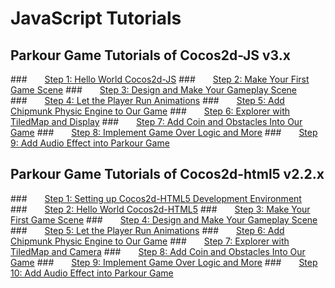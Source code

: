 # JavaScript Tutorials

## Parkour Game Tutorials of Cocos2d-JS v3.x
###&emsp;&emsp;[Step 1: Hello World Cocos2d-JS](parkour-game-with-javascript-v3.0/chapter2/en.md)
###&emsp;&emsp;[Step 2: Make Your First Game Scene](parkour-game-with-javascript-v3.0/chapter3/en.md)
###&emsp;&emsp;[Step 3: Design and Make Your Gameplay Scene](parkour-game-with-javascript-v3.0/chapter4/en.md)
###&emsp;&emsp;[Step 4: Let the Player Run Animations](parkour-game-with-javascript-v3.0/chapter5/en.md)
###&emsp;&emsp;[Step 5: Add Chipmunk Physic Engine to Our Game](parkour-game-with-javascript-v3.0/chapter6/en.md)
###&emsp;&emsp;[Step 6: Explorer with TiledMap and Display](parkour-game-with-javascript-v3.0/chapter7/en.md)
###&emsp;&emsp;[Step 7: Add Coin and Obstacles Into Our Game](parkour-game-with-javascript-v3.0/chapter8/en.md)
###&emsp;&emsp;[Step 8: Implement Game Over Logic and More](parkour-game-with-javascript-v3.0/chapter9/en.md)
###&emsp;&emsp;[Step 9: Add Audio Effect into Parkour Game](parkour-game-with-javascript-v3.0/chapter10/en.md)

## Parkour Game Tutorials of Cocos2d-html5 v2.2.x
###&emsp;&emsp;[Step 1: Setting up Cocos2d-HTML5 Development Environment](parkour-game-with-javascript/chapter1/en.md)
###&emsp;&emsp;[Step 2: Hello World Cocos2d-HTML5](parkour-game-with-javascript/chapter2/en.md)
###&emsp;&emsp;[Step 3: Make Your First Game Scene](parkour-game-with-javascript/chapter3/en.md)
###&emsp;&emsp;[Step 4: Design and Make Your Gameplay Scene](parkour-game-with-javascript/chapter4/en.md)
###&emsp;&emsp;[Step 5: Let the Player Run Animations](parkour-game-with-javascript/chapter5/en.md)
###&emsp;&emsp;[Step 6: Add Chipmunk Physic Engine to Our Game](parkour-game-with-javascript/chapter6/en.md)
###&emsp;&emsp;[Step 7: Explorer with TiledMap and Camera](parkour-game-with-javascript/chapter7/en.md)
###&emsp;&emsp;[Step 8: Add Coin and Obstacles Into Our Game](parkour-game-with-javascript/chapter8/en.md)
###&emsp;&emsp;[Step 9: Implement Game Over Logic and More](parkour-game-with-javascript/chapter9/en.md)
###&emsp;&emsp;[Step 10: Add Audio Effect into Parkour Game](parkour-game-with-javascript/chapter10/en.md)
